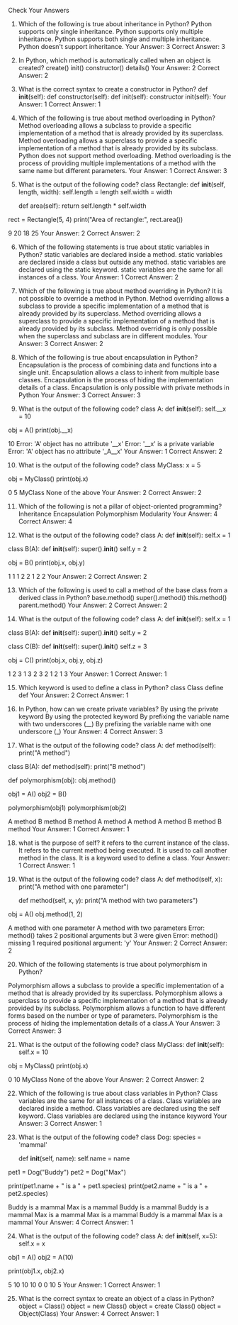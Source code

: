 Check Your Answers
1) Which of the following is true about inheritance in Python?
Python supports only single inheritance.
Python supports only multiple inheritance.
Python supports both single and multiple inheritance.
Python doesn't support inheritance.
Your Answer: 3
Correct Answer: 3

2) In Python, which method is automatically called when an object is created?
create()
init()
constructor()
details()
Your Answer: 2
Correct Answer: 2

3) What is the correct syntax to create a constructor in Python?
def __init__(self):
def constructor(self):
def init(self):
constructor init(self):
Your Answer: 1
Correct Answer: 1

4) Which of the following is true about method overloading in Python?
Method overloading allows a subclass to provide a specific implementation of a method that is already provided by its superclass.
Method overloading allows a superclass to provide a specific implementation of a method that is already provided by its subclass.
Python does not support method overloading.
Method overloading is the process of providing multiple implementations of a method with the same name but different parameters.
Your Answer: 1
Correct Answer: 3

5) What is the output of the following code?
class Rectangle:
    def __init__(self, length, width):
        self.length = length
        self.width = width

    def area(self):
        return self.length * self.width

rect = Rectangle(5, 4)
print("Area of rectangle:", rect.area())
 

9
20
18
25
Your Answer: 2
Correct Answer: 2

6) Which of the following statements is true about static variables in Python?
static variables are declared inside a method.
static variables are declared inside a class but outside any method.
static variables are declared using the static keyword.
static variables are the same for all instances of a class.
Your Answer: 1
Correct Answer: 2

7) Which of the following is true about method overriding in Python?
It is not possible to override a method in Python.
Method overriding allows a subclass to provide a specific implementation of a method that is already provided by its superclass.
Method overriding allows a superclass to provide a specific implementation of a method that is already provided by its subclass.
Method overriding is only possible when the superclass and subclass are in different modules.
Your Answer: 3
Correct Answer: 2

8) Which of the following is true about encapsulation in Python?
Encapsulation is the process of combining data and functions into a single unit.
Encapsulation allows a class to inherit from multiple base classes.
Encapsulation is the process of hiding the implementation details of a class.
Encapsulation is only possible with private methods in Python
Your Answer: 3
Correct Answer: 3

9) What is the output of the following code?
class A:
    def __init__(self):
        self.__x = 10

obj = A()
print(obj.__x)
 

10
Error: 'A' object has no attribute '__x'
Error: '__x' is a private variable
Error: 'A' object has no attribute '_A__x'
Your Answer: 1
Correct Answer: 2

10) What is the output of the following code?
class MyClass:
    x = 5

obj = MyClass()
print(obj.x)
 

0
5
MyClass
None of the above
Your Answer: 2
Correct Answer: 2

11) Which of the following is not a pillar of object-oriented programming?
Inheritance
Encapsulation
Polymorphism
Modularity
Your Answer: 4
Correct Answer: 4

12) What is the output of the following code?
class A:
    def __init__(self):
        self.x = 1

class B(A):
    def __init__(self):
        super().__init__()
        self.y = 2

obj = B()
print(obj.x, obj.y)
 

1 1
1 2
2 1
2 2
Your Answer: 2
Correct Answer: 2

13) Which of the following is used to call a method of the base class from a derived class in Python?
base.method()
super().method()
this.method()
parent.method()
Your Answer: 2
Correct Answer: 2

14) What is the output of the following code?
class A:
    def __init__(self):
        self.x = 1

class B(A):
    def __init__(self):
        super().__init__()
        self.y = 2

class C(B):
    def __init__(self):
        super().__init__()
        self.z = 3

obj = C()
print(obj.x, obj.y, obj.z)
 

1 2 3
1 3 2
3 2 1
2 1 3
Your Answer: 1
Correct Answer: 1

15) Which keyword is used to define a class in Python?
class
Class
define
def
Your Answer: 2
Correct Answer: 1

16) In Python, how can we create private variables?
By using the private keyword
By using the protected keyword
By prefixing the variable name with two underscores (__)
By prefixing the variable name with one underscore (_)
Your Answer: 4
Correct Answer: 3

17) What is the output of the following code?
class A:
    def method(self):
        print("A method")

class B(A):
    def method(self):
        print("B method")

def polymorphism(obj):
    obj.method()

obj1 = A()
obj2 = B()

polymorphism(obj1)
polymorphism(obj2)
 

A method B method
B method A method
A method A method
B method B method
Your Answer: 1
Correct Answer: 1

18) what is the purpose of self?
it refers to the current instance of the class.
It refers to the current method being executed.
It is used to call another method in the class.
It is a keyword used to define a class.
Your Answer: 1
Correct Answer: 1

19) What is the output of the following code?
class A:
    def method(self, x):
        print("A method with one parameter")

    def method(self, x, y):
        print("A method with two parameters")

obj = A()
obj.method(1, 2)
 

A method with one parameter
A method with two parameters
Error: method() takes 2 positional arguments but 3 were given
Error: method() missing 1 required positional argument: 'y'
Your Answer: 2
Correct Answer: 2

20) Which of the following statements is true about polymorphism in Python?
 

Polymorphism allows a subclass to provide a specific implementation of a method that is already provided by its superclass.
Polymorphism allows a superclass to provide a specific implementation of a method that is already provided by its subclass.
Polymorphism allows a function to have different forms based on the number or type of parameters.
Polymorphism is the process of hiding the implementation details of a class.A
Your Answer: 3
Correct Answer: 3

21) What is the output of the following code?
class MyClass:
    def __init__(self):
        self.x = 10

obj = MyClass()
print(obj.x)
 

0
10
MyClass
None of the above
Your Answer: 2
Correct Answer: 2

22) Which of the following is true about class variables in Python?
Class variables are the same for all instances of a class.
Class variables are declared inside a method.
Class variables are declared using the self keyword.
Class variables are declared using the instance keyword
Your Answer: 3
Correct Answer: 1

23) What is the output of the following code?
class Dog:
    species = 'mammal'

    def __init__(self, name):
        self.name = name

pet1 = Dog("Buddy")
pet2 = Dog("Max")

print(pet1.name + " is a " + pet1.species)
print(pet2.name + " is a " + pet2.species)
 

Buddy is a mammal Max is a mammal
Buddy is a mammal Buddy is a mammal
Max is a mammal Max is a mammal
Buddy is a mammal Max is a mammal
Your Answer: 4
Correct Answer: 1

24) What is the output of the following code?
class A:
    def __init__(self, x=5):
        self.x = x

obj1 = A()
obj2 = A(10)

print(obj1.x, obj2.x)
 

5 10
10 10
0 0
10 5
Your Answer: 1
Correct Answer: 1

25) What is the correct syntax to create an object of a class in Python?
object = Class()
object = new Class()
object = create Class()
object = Object(Class)
Your Answer: 4
Correct Answer: 1

